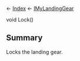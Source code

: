 ← [Index](Api-Index) ← [IMyLandingGear](SpaceEngineers.Game.ModAPI.Ingame.IMyLandingGear)

void Lock()

## Summary

Locks the landing gear.

